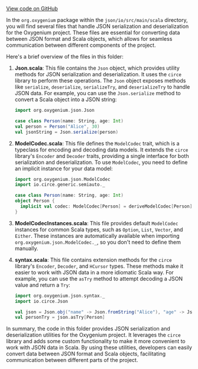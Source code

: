 [View code on GitHub](https://github.com/oxygenium/oxygenium/.autodoc/docs/json/io/src/main/scala/org/oxygenium)

In the `org.oxygenium` package within the `json/io/src/main/scala` directory, you will find several files that handle JSON serialization and deserialization for the Oxygenium project. These files are essential for converting data between JSON format and Scala objects, which allows for seamless communication between different components of the project.

Here's a brief overview of the files in this folder:

1. **Json.scala**: This file contains the `Json` object, which provides utility methods for JSON serialization and deserialization. It uses the `circe` library to perform these operations. The `Json` object exposes methods like `serialize`, `deserialize`, `serializeTry`, and `deserializeTry` to handle JSON data. For example, you can use the `Json.serialize` method to convert a Scala object into a JSON string:

   ```scala
   import org.oxygenium.json.Json

   case class Person(name: String, age: Int)
   val person = Person("Alice", 30)
   val jsonString = Json.serialize(person)
   ```

2. **ModelCodec.scala**: This file defines the `ModelCodec` trait, which is a typeclass for encoding and decoding data models. It extends the `circe` library's `Encoder` and `Decoder` traits, providing a single interface for both serialization and deserialization. To use `ModelCodec`, you need to define an implicit instance for your data model:

   ```scala
   import org.oxygenium.json.ModelCodec
   import io.circe.generic.semiauto._

   case class Person(name: String, age: Int)
   object Person {
     implicit val codec: ModelCodec[Person] = deriveModelCodec[Person]
   }
   ```

3. **ModelCodecInstances.scala**: This file provides default `ModelCodec` instances for common Scala types, such as `Option`, `List`, `Vector`, and `Either`. These instances are automatically available when importing `org.oxygenium.json.ModelCodec._`, so you don't need to define them manually.

4. **syntax.scala**: This file contains extension methods for the `circe` library's `Encoder`, `Decoder`, and `HCursor` types. These methods make it easier to work with JSON data in a more idiomatic Scala way. For example, you can use the `asTry` method to attempt decoding a JSON value and return a `Try`:

   ```scala
   import org.oxygenium.json.syntax._
   import io.circe.Json

   val json = Json.obj("name" -> Json.fromString("Alice"), "age" -> Json.fromInt(30))
   val personTry = json.asTry[Person]
   ```

In summary, the code in this folder provides JSON serialization and deserialization utilities for the Oxygenium project. It leverages the `circe` library and adds some custom functionality to make it more convenient to work with JSON data in Scala. By using these utilities, developers can easily convert data between JSON format and Scala objects, facilitating communication between different parts of the project.
